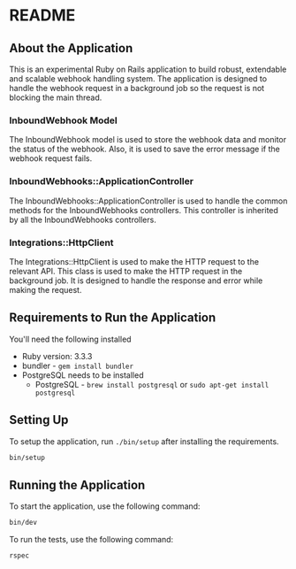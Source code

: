 # README

## About the Application
This is an experimental Ruby on Rails application to build robust, extendable and scalable webhook handling system. The application is designed to handle the webhook request in a background job so the request is not blocking the main thread.

### InboundWebhook Model
The InboundWebhook model is used to store the webhook data and monitor the status of the webhook. Also, it is used to save the error message if the webhook request fails.

### InboundWebhooks::ApplicationController
The InboundWebhooks::ApplicationController is used to handle the common methods for the InboundWebhooks controllers. This controller is inherited by all the InboundWebhooks controllers. 

### Integrations::HttpClient
The Integrations::HttpClient is used to make the HTTP request to the relevant API. This class is used to make the HTTP request in the background job. It is designed to handle the response and error while making the request.

## Requirements to Run the Application
You'll need the following installed

* Ruby version: 3.3.3
* bundler - `gem install bundler`
* PostgreSQL needs to be installed
  * PostgreSQL - `brew install postgresql` or `sudo apt-get install postgresql`

## Setting Up

To setup the application, run `./bin/setup` after installing the requirements.

```bash
bin/setup
```

## Running the Application

To start the application, use the following command:

```bash
bin/dev
```

To run the tests, use the following command:

```bash
rspec
```
